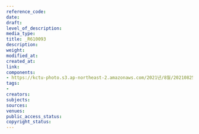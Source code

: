 ```yaml
---
reference_code: 
date: 
draft: 
level_of_description: 
media_type: 
title: _R610093
description: 
weight: 
modified_at: 
created_at: 
link: 
components:
- https://kctu-photo.s3.ap-northeast-2.amazonaws.com/2021년/8월/20210825_하반기+총파업+대장정_대구/_R610093.jpg
tags:
- 
creators: 
subjects: 
sources: 
venues: 
public_access_status: 
copyright_status: 
---
```


